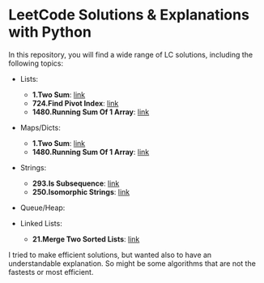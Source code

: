 # LeetCode Solutions & Explanations with Python
In this repository, you will find a wide range of LC solutions, including the following topics:

- Lists:

    - **1.Two Sum**: [link](1.two_sum.py)
    - **724.Find Pivot Index**: [link](724.find_pivot_index.py)
    - **1480.Running Sum Of 1 Array**: [link](a1480.running_sum_of_1_array.py)

- Maps/Dicts:

    - **1.Two Sum**: [link](1.two_sum.py)
    - **1480.Running Sum Of 1 Array**: [link](a1480.running_sum_of_1_array.py)

- Strings:

    - **293.Is Subsequence**: [link](293.is_subsequence.py)
    - **250.Isomorphic Strings**: [link](250.isomorphic_strings.py)

- Queue/Heap:
- Linked Lists:

    - **21.Merge Two Sorted Lists**: [link](21.merge_two_sorted_lists.py)

I tried to make efficient solutions, but wanted also to have an understandable explanation. So might be some  algorithms that are not the fastests or most efficient.